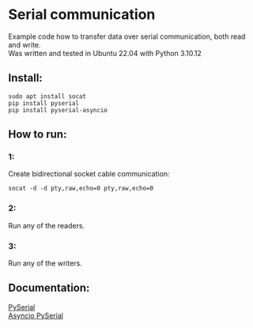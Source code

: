 # Serial communication

Example code how to transfer data over serial communication, both read and write.<br>
Was written and tested in Ubuntu 22.04 with Python 3.10.12

## Install:
```shell
sudo apt install socat
pip install pyserial
pip install pyserial-asyncio
```

## How to run:
### 1:
Create bidirectional socket cable communication:
```shell
socat -d -d pty,raw,echo=0 pty,raw,echo=0
```

### 2:
Run any of the readers.

### 3:
Run any of the writers.

## Documentation:
<a href="https://pyserial.readthedocs.io/en/latest/#">PySerial</a><br>
<a href="https://pyserial-asyncio.readthedocs.io/en/latest/index.html">Asyncio PySerial</a>